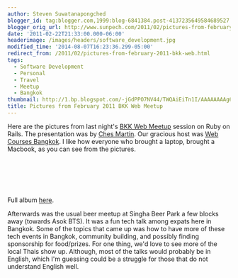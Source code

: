 ```yaml
---
author: Steven Suwatanapongched
blogger_id: tag:blogger.com,1999:blog-6841384.post-4137235649584689527
blogger_orig_url: http://www.sunpech.com/2011/02/pictures-from-february-2011-bkk-web.html
date: '2011-02-22T21:33:00.000-06:00'
headerimage: /images/headers/software_development.jpg
modified_time: '2014-08-07T16:23:36.299-05:00'
redirect_from: /2011/02/pictures-from-february-2011-bkk-web.html
tags:
  - Software Development
  - Personal
  - Travel
  - Meetup
  - Bangkok
thumbnail: http://1.bp.blogspot.com/-jGdPPO7NV44/TWQAiEiTn1I/AAAAAAAAg6A/rPImBNonVvQ/s600/IMG_4802.JPG
title: Pictures from February 2011 BKK Web Meetup
---
```



Here are the pictures from last night's <a href="http://www.meetup.com/bkk-web/">BKK Web Meetup</a> session on Ruby on Rails. The presentation was by <a href="http://twitter.com/ches">Ches Martin</a>. Our gracious host was <a href="http://www.webcoursesbangkok.com/">Web Courses Bangkok</a>. I like how everyone who brought a laptop, brought a Macbook, as you can see from the pictures.

<a href="http://1.bp.blogspot.com/-jGdPPO7NV44/TWQAiEiTn1I/AAAAAAAAg6A/rPImBNonVvQ/s1600/IMG_4802.jpg" alt="" imageanchor="1"><img   border="0"  src="http://1.bp.blogspot.com/-jGdPPO7NV44/TWQAiEiTn1I/AAAAAAAAg6A/rPImBNonVvQ/s320/IMG_4802.jpg" alt=""  /></a>

<a href="http://2.bp.blogspot.com/-s2Aq5MzDR-0/TWQAr4GF2gI/AAAAAAAAg6Q/RBoeuXANEBE/s1600/IMG_4805.jpg" alt="" imageanchor="1"><img   border="0"  src="http://2.bp.blogspot.com/-s2Aq5MzDR-0/TWQAr4GF2gI/AAAAAAAAg6Q/RBoeuXANEBE/s320/IMG_4805.jpg" alt=""  /></a>

<a href="http://3.bp.blogspot.com/-vhbk3FNhTZ4/TWQA2co4T1I/AAAAAAAAg6k/D8d4o48P78k/s1600/IMG_4807.jpg" alt="" imageanchor="1"><img   border="0"  src="http://3.bp.blogspot.com/-vhbk3FNhTZ4/TWQA2co4T1I/AAAAAAAAg6k/D8d4o48P78k/s320/IMG_4807.jpg" alt=""  /></a>

<a href="http://3.bp.blogspot.com/-G2Lo1VdQ51E/TWQA9RsNRHI/AAAAAAAAg6w/mAacujjOdDg/s1600/IMG_4811.jpg" alt="" imageanchor="1"><img   border="0"  src="http://3.bp.blogspot.com/-G2Lo1VdQ51E/TWQA9RsNRHI/AAAAAAAAg6w/mAacujjOdDg/s320/IMG_4811.jpg" alt=""  /></a>

<a href="http://1.bp.blogspot.com/-igH-W-lAerg/TWQBsSuf54I/AAAAAAAAg8c/hn-fpCzyURg/s1600/IMG_4826.jpg" alt="" imageanchor="1"><img   border="0"  src="http://1.bp.blogspot.com/-igH-W-lAerg/TWQBsSuf54I/AAAAAAAAg8c/hn-fpCzyURg/s320/IMG_4826.jpg" alt=""  /></a>

<a href="http://4.bp.blogspot.com/-n2n7mRCe_Ro/TWQCJnH4muI/AAAAAAAAg9Y/P7w4xdby0Ho/s1600/IMG_4837.jpg" alt="" imageanchor="1"><img   border="0"  src="http://4.bp.blogspot.com/-n2n7mRCe_Ro/TWQCJnH4muI/AAAAAAAAg9Y/P7w4xdby0Ho/s320/IMG_4837.jpg" alt=""  /></a>

Full album <a href="https://picasaweb.google.com/101693597219413173200/2011FebruaryBKKWebMeetup">here</a>.

Afterwards was the usual beer meetup at Singha Beer Park a few blocks away (towards Asok BTS). It was a fun tech talk among expats here in Bangkok. Some of the topics that came up was how to have more of these tech events in Bangkok, community building, and possibly finding sponsorship for food/prizes. For one thing, we'd love to see more of the local Thais show up. Although, most of the talks would probably be in English, which I'm guessing could be a struggle for those that do not understand English well.
